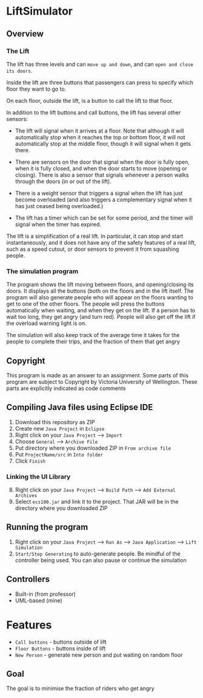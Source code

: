 # LiftSimulator

## Overview

### The Lift

The lift has three levels and can `move up and down`, and can `open and close its doors`.

Inside the lift are three buttons that passengers can press to specify which floor they want to go to.

On each floor, outside the lift, is a button to call the lift to that floor.

In addition to the lift buttons and call buttons, the lift has several other sensors:

- The lift will signal when it arrives at a floor. Note that although it will automatically stop when it reaches the top or bottom floor, it will not automatically stop at the middle floor, though it will signal when it gets there.

- There are sensors on the door that signal when the door is fully open, when it is fully closed, and when the door starts to move (opening or closing). There is also a sensor that signals whenever a person walks through the doors (in or out of the lift).

- There is a weight sensor that triggers a signal when the lift has just become overloaded (and also triggers a complementary signal when it has just ceased being overloaded.)

- The lift has a timer which can be set for some period, and the timer will signal when the timer has expired.

The lift is a simplification of a real lift. In particular, it can stop and start instantaneously, and it does not have any of the safety features of a real lift, such as a speed cutout, or door sensors to prevent it from squashing people.

### The simulation program

The program shows the lift moving between floors, and opening/closing its doors. It displays all the buttons (both on the floors and in the lift itself. The program will also generate people who will appear on the floors wanting to get to one of the other floors. The people will press the buttons automatically when waiting, and when they get on the lift. If a person has to wait too long, they get angry (and turn red). People will also get off the lift if the overload warning light is on.

The simulation will also keep track of the average time it takes for the people to complete their trips, and the fraction of them that get angry

## Copyright

This program is made as an answer to an assignment. Some parts of this program are subject to Copyright by Victoria University of Wellington. These parts are explicitly indicated as code comments

## Compiling Java files using Eclipse IDE

1. Download this repository as ZIP
2. Create new `Java Project` in `Eclipse`
3. Right click on your `Java Project` --> `Import`
4. Choose `General` --> `Archive File`
5. Put directory where you downloaded ZIP in `From archive file`
6. Put `ProjectName/src` in `Into folder`
7. Click `Finish`

### Linking the UI Library

8. Right click on your `Java Project` --> `Build Path` --> `Add External Archives`
9. Select `ecs100.jar` and link it to the project. That JAR will be in the directory where you downloaded ZIP

## Running the program

1. Right click on your `Java Project` --> `Run As` --> `Java Application` --> `Lift Simulation`
2. `Start/Stop Generating` to auto-generate people. Be mindful of the controller being used. You can also pause or continue the simulation

## Controllers

- Built-in (from professor)
- UML-based (mine)

# Features

- `Call buttons` - buttons outside of lift
- `Floor Buttons` - buttons inside of lift
- `New Person` - generate new person and put waiting on random floor

## Goal

The goal is to minimise the fraction of riders who get angry
